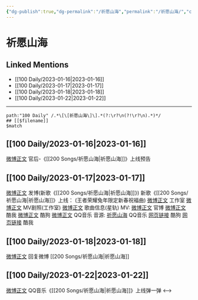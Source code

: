 ```yaml
---
{"dg-publish":true,"dg-permalink":"/祈愿山海","permalink":"/祈愿山海/","created":"2023-01-21T15:14:26.000+08:00","updated":"2023-04-10T15:52:30.000+08:00"}
---
```


# 祈愿山海

## Linked Mentions
- [[100 Daily/2023-01-16\|2023-01-16]]
- [[100 Daily/2023-01-17\|2023-01-17]]
- [[100 Daily/2023-01-18\|2023-01-18]]
- [[100 Daily/2023-01-22\|2023-01-22]]


---

```expander
path:"100 Daily" /.*\[\[祈愿山海\]\].*(?:\r?\n(?!\r?\n).*)*/
## [[$filename]]
$match
```
## [[100 Daily/2023-01-16\|2023-01-16]]
[微博正文](https://m.weibo.cn/5248300719/4858568345913827) 官后-《[[200 Songs/祈愿山海\|祈愿山海]]》上线预告
## [[100 Daily/2023-01-17\|2023-01-17]]
[微博正文](https://m.weibo.cn/1736988591/4858854493390185) 发博(新歌《[[200 Songs/祈愿山海\|祈愿山海]]》)
新歌《[[200 Songs/祈愿山海\|祈愿山海]]》上线：
(王者荣耀兔年限定新春祝福曲)
[微博正文](https://m.weibo.cn/7478855230/4858687375541862) 工作室
[微博正文](https://m.weibo.cn/7478855230/4858838610348189) MV剧照(工作室)
[微博正文](https://m.weibo.cn/6466290670/4858691155397891) 歌曲信息(星轨)
MV:
[微博正文](https://m.weibo.cn/5698023579/4858838374946381) 官博
[微博正文](https://m.weibo.cn/1738434147/4858838363149198) 酷我
[微博正文](https://m.weibo.cn/1665103091/4858838639188723) 酷狗
[微博正文](https://m.weibo.cn/2169129705/4858838609564501) QQ音乐
音源:
[祈愿山海](https://weibo.cn/sinaurl?u=https%3A%2F%2Fi.y.qq.com%2Fv8%2Fplaysong.html%3Fsongid%3D391518942%26source%3Dyqq%26ADTAG%3Dhz_wb_sf%26channelId%3D10081987) QQ音乐
[网页链接](https://weibo.cn/sinaurl?u=https%3A%2F%2Ft3.kugou.com%2Fsong.html%3Fid%3D6KfpU69B7V3) 酷狗
[网页链接](https://weibo.cn/sinaurl?u=http%3A%2F%2Fm.kuwo.cn%2Fnewh5app%2Fplay_detail%2F258291451) 酷我
## [[100 Daily/2023-01-18\|2023-01-18]]
[微博正文](https://m.weibo.cn/1736988591/4858854493390185) 回复微博 [[200 Songs/祈愿山海\|祈愿山海]]
## [[100 Daily/2023-01-22\|2023-01-22]]
[微博正文](https://m.weibo.cn/2169129705/4860681251458675) QQ音乐《[[200 Songs/祈愿山海\|祈愿山海]]》上线弹一弹
<-->